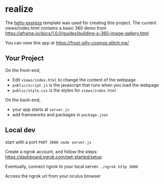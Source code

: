 # realize

The [hello-express](https://github.com/glitchdotcom/hello-express) template was used for creating this project. 
The current views/index.html contains a basic 360 demo from https://aframe.io/docs/1.0.0/guides/building-a-360-image-gallery.html

You can view this app at 
https://frost-silly-cosmos.glitch.me/

## Your Project

On the front-end,

- Edit `views/index.html` to change the content of the webpage
- `public/script.js` is the javascript that runs when you load the webpage
- `public/style.css` is the styles for `views/index.html`

On the back-end,

- your app starts at `server.js`
- add frameworks and packages in `package.json`

## Local dev

start with a port
`PORT 3000 node server.js`

Create a ngrok account, and follow the steps: https://dashboard.ngrok.com/get-started/setup

Eventually, connect ngrok to your local server.
`./ngrok http 3000`

Access the ngrok url from your oculus browser
